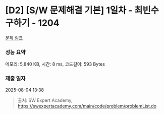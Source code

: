 # [D2] [S/W 문제해결 기본] 1일차 - 최빈수 구하기 - 1204 

[문제 링크](https://swexpertacademy.com/main/code/problem/problemDetail.do?contestProbId=AV13zo1KAAACFAYh) 

### 성능 요약

메모리: 5,840 KB, 시간: 8 ms, 코드길이: 593 Bytes

### 제출 일자

2025-08-04 13:38



> 출처: SW Expert Academy, https://swexpertacademy.com/main/code/problem/problemList.do